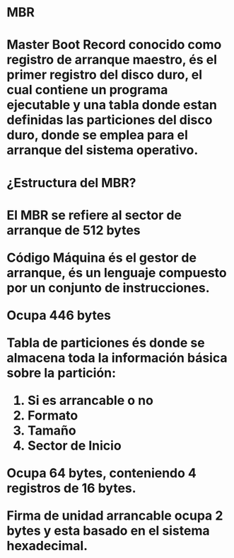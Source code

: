<h1>MBR<H1>

**Master Boot Record** conocido como registro de arranque maestro, és el primer registro del disco duro, el cual contiene un programa ejecutable y una tabla donde estan definidas las particiones del disco duro, donde se emplea para el arranque del sistema operativo.

<h1>¿Estructura del MBR?<h1>

El MBR se refiere al sector de arranque de **512 bytes**

**Código Máquina** és el gestor de arranque, és un lenguaje compuesto por un conjunto de instrucciones.

Ocupa **446 bytes**

**Tabla de particiones** és donde se almacena toda la información básica sobre la partición:
1. Si es arrancable o no
2. Formato
3. Tamaño
4. Sector de Inicio

Ocupa **64 bytes**, conteniendo 4 registros de 16 bytes.

**Firma de unidad arrancable** ocupa **2 bytes** y esta basado en el sistema hexadecimal.



